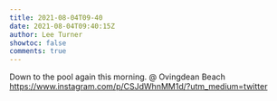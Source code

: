 ```yaml
---
title: 2021-08-04T09-40
date: 2021-08-04T09:40:15Z
author: Lee Turner
showtoc: false
comments: true
---
```


Down to the pool again this morning. @ Ovingdean Beach https://www.instagram.com/p/CSJdWhnMM1d/?utm_medium=twitter

